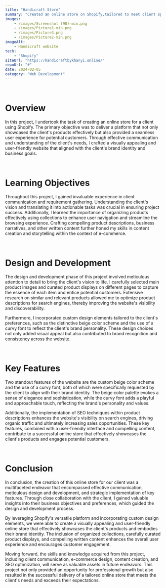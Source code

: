 ```yaml
---
title: "Handicraft Store"
summary: "Created an online store on Shopify,tailored to meet client specifications. I leveraged effective communication to understand and implement the client's vision, including organizing products into collections for enhanced user experience. Personally curated product displays with SEO-optimized descriptions and custom content, reflecting the client's brand identity. Highlight features include a custom beige color scheme and playful curvy font, amplifying the brand's personality. Explore the detailed case study for insights into the collaborative process and successful outcomes."
images: 
    - /images/Screenshot (98)-min.png
    - /images/Picture1-min.png
    - /images/Picture3.png
    - /images/Picture2-min.png
imageAlt: 
    - Handicraft website
tech: 
    - "Shopify"
siteUrl: "https://handicraftbykhanyi.online/"
repoUrl: "#"
date: 2024-02-05
category: "Web Development"
---
```

<br>
<h1>Overview</h1>
<p>In this project, I undertook the task of creating an online store for a client using Shopify. The primary objective was to deliver a platform that not only showcased the client's products effectively but also provided a seamless user experience for potential customers. Through effective communication and understanding of the client's needs, I crafted a visually appealing and user-friendly website that aligned with the client's brand identity and business goals.</p>
<br>
<h1> Learning <span>Objectives</span></h1>
<p>Throughout this project, I gained invaluable experience in client communication and requirement gathering. Understanding the client's vision and translating it into actionable tasks was crucial in ensuring project success. Additionally, I learned the importance of organizing products effectively using collections to enhance user navigation and streamline the browsing experience. Crafting compelling product descriptions, business narratives, and other written content further honed my skills in content creation and storytelling within the context of e-commerce.</p>
<br>
<h1> Design and <span>Development</span></h1>
<p>The design and development phase of this project involved meticulous attention to detail to bring the client's vision to life. I carefully selected main product images and curated product displays on different pages to capture the essence of each item and entice potential customers. Extensive research on similar and relevant products allowed me to optimize product descriptions for search engines, thereby improving the website's visibility and discoverability.

Furthermore, I incorporated custom design elements tailored to the client's preferences, such as the distinctive beige color scheme and the use of a curvy font to reflect the client's brand personality. These design choices not only added visual appeal but also contributed to brand recognition and consistency across the website.</p>
<br>
<h1>Key <span>Features</span></h1>
<p>Two standout features of the website are the custom beige color scheme and the use of a curvy font, both of which were specifically requested by the client to align with their brand identity. The beige color palette evokes a sense of elegance and sophistication, while the curvy font adds a playful and approachable touch, reflecting the brand's personality and values.

Additionally, the implementation of SEO techniques within product descriptions enhances the website's visibility on search engines, driving organic traffic and ultimately increasing sales opportunities. These key features, combined with a user-friendly interface and compelling content, contribute to a successful online store that effectively showcases the client's products and engages potential customers.</p>
<br>
<h1>Conclusion</h1>
<p>In conclusion, the creation of this online store for our client was a multifaceted endeavor that encompassed effective communication, meticulous design and development, and strategic implementation of key features. Through close collaboration with the client, I gained valuable insights into their business objectives and preferences, which guided the design and development process.

By leveraging Shopify's versatile platform and incorporating custom design elements, we were able to create a visually appealing and user-friendly online store that effectively showcases the client's products and embodies their brand identity. The inclusion of organized collections, carefully curated product displays, and compelling written content enhances the overall user experience and encourages customer engagement.

Moving forward, the skills and knowledge acquired from this project, including client communication, e-commerce design, content creation, and SEO optimization, will serve as valuable assets in future endeavors. This project not only provided an opportunity for professional growth but also resulted in the successful delivery of a tailored online store that meets the client's needs and exceeds their expectations.</p>
<br>